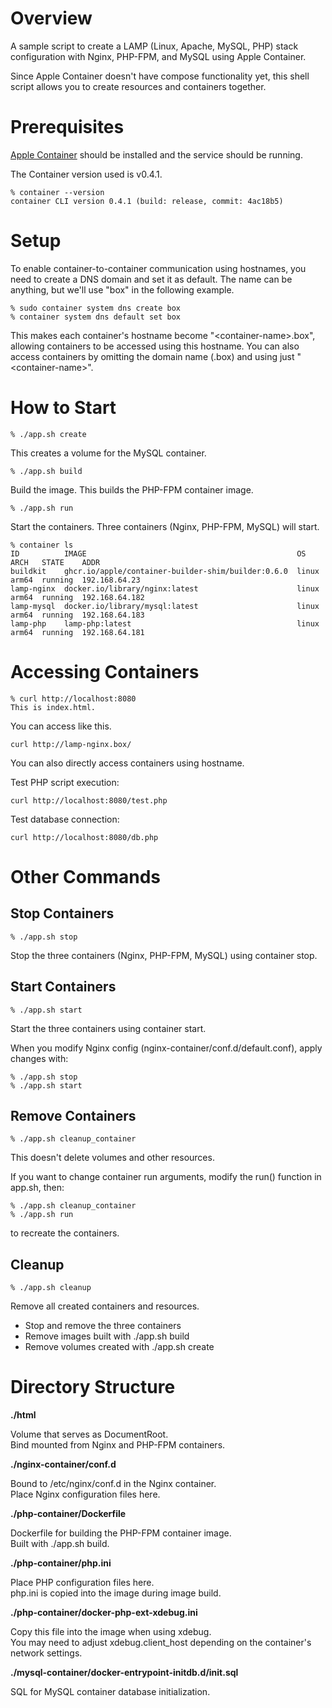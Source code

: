 # Overview

A sample script to create a LAMP (Linux, Apache, MySQL, PHP) stack configuration with Nginx, PHP-FPM, and MySQL using Apple Container.

Since Apple Container doesn't have compose functionality yet, this shell script allows you to create resources and containers together.

# Prerequisites

<a href="https://github.com/apple/container">Apple Container</a> should be installed and the service should be running.

The Container version used is v0.4.1.

```
% container --version
container CLI version 0.4.1 (build: release, commit: 4ac18b5)
```

# Setup

To enable container-to-container communication using hostnames, you need to create a DNS domain and set it as default. The name can be anything, but we'll use "box" in the following example.

```
% sudo container system dns create box
% container system dns default set box
```

This makes each container's hostname become "&lt;container-name&gt;.box", allowing containers to be accessed using this hostname. You can also access containers by omitting the domain name (.box) and using just "&lt;container-name&gt;".

# How to Start
```
% ./app.sh create
```
This creates a volume for the MySQL container.

```
% ./app.sh build
```

Build the image.
This builds the PHP-FPM container image.

```
% ./app.sh run
```

Start the containers.
Three containers (Nginx, PHP-FPM, MySQL) will start.

```
% container ls
ID          IMAGE                                               OS     ARCH   STATE    ADDR
buildkit    ghcr.io/apple/container-builder-shim/builder:0.6.0  linux  arm64  running  192.168.64.23
lamp-nginx  docker.io/library/nginx:latest                      linux  arm64  running  192.168.64.182
lamp-mysql  docker.io/library/mysql:latest                      linux  arm64  running  192.168.64.183
lamp-php    lamp-php:latest                                     linux  arm64  running  192.168.64.181
```

# Accessing Containers
```
% curl http://localhost:8080
This is index.html.
```
You can access like this.

```
curl http://lamp-nginx.box/
```
You can also directly access containers using hostname.

Test PHP script execution:
```
curl http://localhost:8080/test.php
```

Test database connection:
```
curl http://localhost:8080/db.php
```

# Other Commands

## Stop Containers
```
% ./app.sh stop
```
Stop the three containers (Nginx, PHP-FPM, MySQL) using container stop.

## Start Containers
```
% ./app.sh start
```

Start the three containers using container start.

When you modify Nginx config (nginx-container/conf.d/default.conf), apply changes with:
```
% ./app.sh stop
% ./app.sh start
```

## Remove Containers
```
% ./app.sh cleanup_container
```

This doesn't delete volumes and other resources.

If you want to change container run arguments, modify the run() function in app.sh, then:
```
% ./app.sh cleanup_container
% ./app.sh run
```
to recreate the containers.

## Cleanup

```
% ./app.sh cleanup
```

Remove all created containers and resources.

- Stop and remove the three containers
- Remove images built with ./app.sh build
- Remove volumes created with ./app.sh create

# Directory Structure

**./html**

Volume that serves as DocumentRoot.<br />
Bind mounted from Nginx and PHP-FPM containers.

**./nginx-container/conf.d**

Bound to /etc/nginx/conf.d in the Nginx container.<br />
Place Nginx configuration files here.

**./php-container/Dockerfile**

Dockerfile for building the PHP-FPM container image.<br />
Built with ./app.sh build.

**./php-container/php.ini**

Place PHP configuration files here.<br />
php.ini is copied into the image during image build.

**./php-container/docker-php-ext-xdebug.ini**

Copy this file into the image when using xdebug.<br />
You may need to adjust xdebug.client_host depending on the container's network settings.

**./mysql-container/docker-entrypoint-initdb.d/init.sql**

SQL for MySQL container database initialization.
